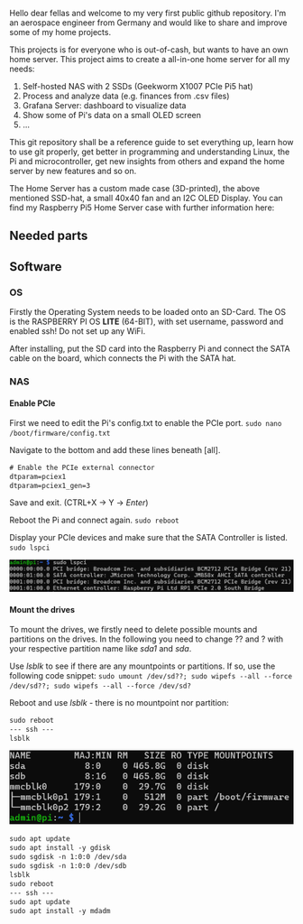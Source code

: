 Hello dear fellas and welcome to my very first public github repository.
I'm an aerospace engineer from Germany and would like to share and improve some of my home projects. 

This projects is for everyone who is out-of-cash, but wants to have an own home server.
This project aims to create a all-in-one home server for all my needs:
1) Self-hosted NAS with 2 SSDs (Geekworm X1007 PCIe Pi5 hat)
2) Process and analyze data (e.g. finances from .csv files)
3) Grafana Server: dashboard to visualize data 
4) Show some of Pi's data on a small OLED screen
5) ...

This git repository shall be a reference guide to set everything up, learn how to use git properly, get better in programming and understanding Linux, the Pi and microcontroller, get new insights from others and expand the home server by new features and so on.

The Home Server has a custom made case (3D-printed), the above mentioned SSD-hat, a small 40x40 fan and an I2C OLED Display. 
You can find my Raspberry Pi5 Home Server case with further information here:

## Needed parts

## Software

### OS
Firstly the Operating System needs to be loaded onto an SD-Card. 
The OS is the RASPBERRY PI OS **LITE** (64-BIT), with set username, password and enabled ssh! Do not set up any WiFi.

After installing, put the SD card into the Raspberry Pi and connect the SATA cable on the board, which connects the Pi with the SATA hat.

### NAS
#### Enable PCIe
First we need to edit the Pi's config.txt to enable the PCIe port. 
``
sudo nano /boot/firmware/config.txt
``


Navigate to the bottom and add these lines beneath [all].
```
# Enable the PCIe external connector
dtparam=pciex1
dtparam=pciex1_gen=3
```
Save and exit. (CTRL+X -> Y -> *Enter*)


Reboot the Pi and connect again.
``
sudo reboot
``


Display your PCIe devices and make sure that the SATA Controller is listed.
``
sudo lspci
``

![lspci](png/lspci.png) 



#### Mount the drives
To mount the drives, we firstly need to delete possible mounts and partitions on the drives. In the following you need to change ?? and ? with your respective partition name like *sda1* and *sda*.

Use *lsblk* to see if there are any mountpoints or partitions. If so, use the following code snippet:
``
sudo umount /dev/sd??; sudo wipefs --all --force /dev/sd??; sudo wipefs --all --force /dev/sd?
``

Reboot and use *lsblk* - there is no mountpoint nor partition:
```
sudo reboot
--- ssh ---
lsblk
```

![lsblk](png/lsblk.png) 


```
sudo apt update
sudo apt install -y gdisk
sudo sgdisk -n 1:0:0 /dev/sda
sudo sgdisk -n 1:0:0 /dev/sdb
lsblk
sudo reboot
--- ssh ---
sudo apt update
sudo apt install -y mdadm
```

